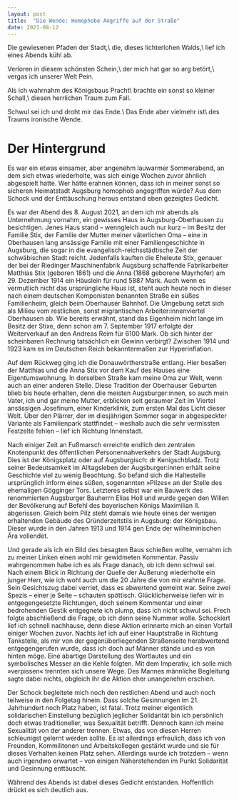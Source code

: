 ```yaml
---
layout: post
title:  "Die Wende: Homophobe Angriffe auf der Straße"
date: 2021-08-12
---
```


Die gewiesenen Pfaden der Stadt,\\
die, dieses lichterlohen Walds,\\
lief ich eines Abends kühl ab.

Verloren in diesem schönsten Schein,\\
der mich hat gar so arg betört,\\
vergas ich unserer Welt Pein.

Als ich wahrnahm des Königsbaus Pracht\\
brachte ein sonst so kleiner Schall,\\
diesen herrlichen Traum zum Fall.

Schwul sei ich und droht mir das Ende.\\
Das Ende aber vielmehr ist\\
des Traums ironische Wende.

# Der Hintergrund
Es war ein etwas einsamer, aber angenehm lauwarmer Sommerabend, an dem sich etwas wiederholte, was sich einige Wochen zuvor ähnlich abgespielt hatte. Wer hätte erahnen können, dass ich in meiner sonst so sicheren Heimatstadt Augsburg homophob angegriffen würde? Aus dem Schock und der Enttäuschung heraus entstand eben gezeigtes Gedicht.

Es war der Abend des 8. August 2021, an dem ich mir abends als Unternehmung vornahm, ein gewisses Haus in Augsburg-Oberhausen zu besichtigen. Jenes Haus stand – wenngleich auch nur kurz – im Besitz der Familie Stix, der Familie der Mutter meiner väterlichen Oma – eine in Oberhausen lang ansässige Familie mit einer Familiengeschichte in Augsburg, die sogar in die evangelisch-reichsstädtische Zeit der schwäbischen Stadt reicht. Jedenfalls kauften die Eheleute Stix, genauer der bei der Riedinger Maschinenfabrik Augsburg schaffende Fabrikarbeiter Matthias Stix (geboren 1861) und die Anna (1868 geborene Mayrhofer) am 29. Dezember 1914 ein Häuslein für rund 5887 Mark. Auch wenn es vermutlich nicht das ursprüngliche Haus ist, steht auch heute noch in dieser nach einem deutschen Komponisten benannten Straße ein süßes Familienheim, gleich beim Oberhauser Bahnhof. Die Umgebung setzt sich als Milieu vom restlichen, sonst migrantischen Arbeiter:innenviertel Oberhausen ab. Wie bereits erwähnt, stand das Eigenheim nicht lange im Besitz der Stixe, denn schon am 7. September 1917 erfolgte der Weiterverkauf an den Andreas Reim für 6100 Mark. Ob sich hinter der scheinbaren Rechnung tatsächlich ein Gewinn verbirgt? Zwischen 1914 und 1923 kam es im Deutschen Reich bekanntermaßen zur Hyperinflation.

Auf dem Rückweg ging ich die Donauwörtherstraße entlang. Hier besaßen der Matthias und die Anna Stix vor dem Kauf des Hauses eine Eigentumswohnung. In derselben Straße kam meine Oma zur Welt, wenn auch an einer anderen Stelle. Diese Tradition der Oberhauser Geburten blieb bis heute erhalten, denn die meisten Augsburger:innen, so auch mein Vater, ich und gar meine Mutter, erblicken seit geraumer Zeit im Viertel ansässigen Josefinum, einer Kinderklinik, zum ersten Mal das Licht dieser Welt. Über den Plärrer, der im diesjährigen Sommer sogar in abgespeckter Variante als Familienpark stattfindet – weshalb auch die sehr vermissten Festzelte fehlen – lief ich Richtung Innenstadt.

Nach einiger Zeit an Fußmarsch erreichte endlich den zentralen Knotenpunkt des öffentlichen Personennahverkehrs der Stadt Augsburg. Dies ist der Königsplatz oder auf Augsburgisch: dr Kenigschbladz. Trotz seiner Bedeutsamkeit im Alltagsleben der Augsburger:innen erhält seine Geschichte viel zu wenig Beachtung. So befand sich die Haltestelle ursprünglich inform eines süßen, sogenannten »Pilzes« an der Stelle des ehemaligen Gögginger Tors. Letzteres selbst war ein Bauwerk des renommierten Augsburger Bauherrn Elias Holl und wurde gegen den Willen der Bevölkerung auf Befehl des bayerischen Königs Maximilian II. abgerissen. Gleich beim Pilz steht damals wie heute eines der wenigen erhaltenden Gebäude des Gründerzeitstils in Augsburg: der Königsbau. Dieser wurde in den Jahren 1913 und 1914 gen Ende der wilhelminischen Ära vollendet.

Und gerade als ich ein Bild des besagten Baus schießen wollte, vernahm ich zu meiner Linken einen wohl mir gewidmeten Kommentar. Passiv wahrgenommen habe ich es als Frage danach, ob ich denn schwul sei. Nach einem Blick in Richtung der Quelle der Äußerung wiederholte ein junger Herr, wie ich wohl auch um die 20 Jahre die von mir erahnte Frage. Sein Gesichtszug dabei verriet, dass es abwertend gemeint war. Seine zwei Spezis – einer je Seite – schauten spöttisch. Glücklicherweise liefen wir in entgegengesetzte Richtungen, doch seinem Kommentar und einer bedrohenden Gestik entgegnete ich plump, dass ich nicht schwul sei. Frech folgte abschließend die Frage, ob ich denn seine Nummer wolle. Schockiert lief ich schnell nachhause, denn diese Aktion erinnerte mich an einen Vorfall einiger Wochen zuvor. Nachts lief ich auf einer Hauptstraße in Richtung Tankstelle, als mir von der gegenüberliegenden Straßenseite herabwertend entgegengerufen wurde, dass ich doch auf Männer stände und es von hinten möge. Eine abartige Darstellung des Wortlautes und ein symbolisches Messer an die Kehle folgten. Mit dem Imperativ, ich solle mich »verpissen« trennten sich unsere Wege. Des Mannes männliche Begleitung sagte dabei nichts, obgleich ihr die Aktion eher unangenehm erschien.

Der Schock begleitete mich noch den restlichen Abend und auch noch teilweise in den Folgetag hinein. Dass solche Gesinnungen im 21. Jahrhundert noch Platz haben, ist fatal. Trotz meiner eigentlich solidarischen Einstellung bezüglich jeglicher Solidarität bin ich persönlich doch etwas traditioneller, was Sexualität betrifft. Dennoch kann ich meine Sexualität von der anderer trennen. Etwas, das von diesen Herren schleunigst gelernt werden sollte. Es ist allerdings erfreulich, dass ich von Freunden, Kommilitonen und Arbeitskollegen gestärkt wurde und sie für dieses Verhalten keinen Platz sehen. Allerdings wurde ich trotzdem – wenn auch irgendwo erwartet – von einigen Näherstehenden im Punkt Solidarität und Gesinnung enttäuscht.

Während des Abends ist dabei dieses Gedicht entstanden. Hoffentlich drückt es sich deutlich aus.
